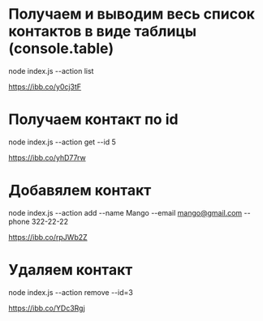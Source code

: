# Получаем и выводим весь список контактов в виде таблицы (console.table)

node index.js --action list

https://ibb.co/y0cj3tF

# Получаем контакт по id

node index.js --action get --id 5

https://ibb.co/yhD77rw

# Добавялем контакт

node index.js --action add --name Mango --email mango@gmail.com --phone 322-22-22

https://ibb.co/rpJWb2Z

# Удаляем контакт

node index.js --action remove --id=3

https://ibb.co/YDc3Rgj
